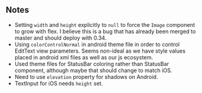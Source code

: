## Notes
* Setting ```width``` and ```height``` explicitly to ```null``` to force the ```Image``` component to grow with flex. I believe this is a bug that has already been merged to master and should deploy with 0.34.
* Using ```colorControlNormal``` in android theme file in order to control EditText view parameters. Seems non-ideal as we have style values placed in android xml files as well as our js ecosystem.
* Used theme files for StatusBar coloring rather than StatusBar component, although maybe that should change to match iOS.
* Need to use ```elevation``` property for shadows on Android.
* TextInput for iOS needs ```height``` set.
